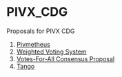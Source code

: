 # PIVX_CDG
Proposals for PIVX CDG

1. [Pivmetheus](./Pivmetheus/README.md)
2. [Weighted Voting System](./Weighted%20Voting%20System.md)
3. [Votes-For-All Consensus Proposal](./Votes-For-All%20Consensus%20Proposal.md)
4. [Tango](./Tango.md)

